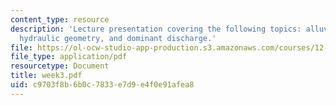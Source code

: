 ```yaml
---
content_type: resource
description: 'Lecture presentation covering the following topics: alluvial landforms,
  hydraulic geometry, and dominant discharge.'
file: https://ol-ocw-studio-app-production.s3.amazonaws.com/courses/12-163-surface-processes-and-landscape-evolution-fall-2004/c9703f8b6b0c7833e7d9e4f0e91afea8_week3.pdf
file_type: application/pdf
resourcetype: Document
title: week3.pdf
uid: c9703f8b-6b0c-7833-e7d9-e4f0e91afea8
---
```

